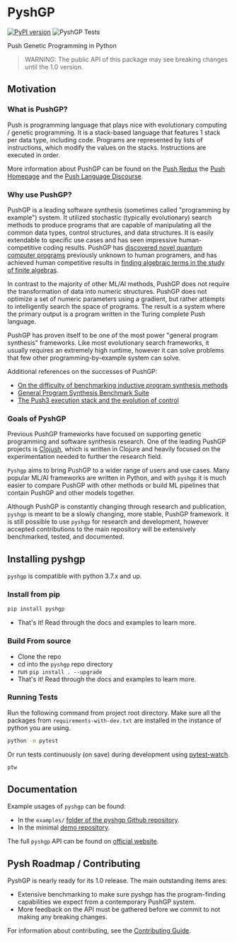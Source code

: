 # PyshGP

[![PyPI version](https://badge.fury.io/py/pyshgp.svg)](https://badge.fury.io/py/pyshgp)
![PyshGP Tests](https://github.com/erp12/pyshgp/workflows/PyshGP%20Tests/badge.svg)

Push Genetic Programming in Python

> WARNING: The public API of this package may see breaking changes until the 1.0 version. 

## Motivation

### What is PushGP?

Push is programming language that plays nice with evolutionary computing / genetic programming. It is a stack-based language that features 1 stack per data type, including code. Programs are represented by lists of instructions, which modify the values on the stacks. Instructions are executed in order.

More information about PushGP can be found on the [Push Redux](https://erp12.github.io/push-redux/) the [Push Homepage](http://faculty.hampshire.edu/lspector/push.html) and the [Push Language Discourse](https://Push-language.hampshire.edu).

### Why use PushGP?

PushGP is a leading software synthesis (sometimes called "programming by example") system. It utilized stochastic (typically evolutionary) search methods to produce programs that are capable of manipulating all the common data types, control structures, and data structures. It is easily extendable to specific use cases and has seen impressive human-competitive coding results. PushGP has [discovered novel quantum computer programs](http://faculty.hampshire.edu/lspector/aqcp/) previously unknown to human programers, and has achieved human competitive results in [finding algebraic terms in the study of finite algebras](http://www.cs.bham.ac.uk/~wbl/biblio/gecco2008/docs/p1291.pdf).

In contrast to the majority of other ML/AI methods, PushGP does not require the transformation of data into numeric structures. PushGP does not optimize a set of numeric parameters using a gradient, but rather attempts to intelligently search the space of programs. The result is a system where the primary output is a program written in the Turing complete Push language.

PushGP has proven itself to be one of the most power "general program synthesis" frameworks. Like most evolutionary search frameworks, it usually requires an extremely high runtime, however it can solve problems that few other programming-by-example system can solve.

Additional references on the successes of PushGP:

- [On the difficulty of benchmarking inductive program synthesis methods](https://dl.acm.org/citation.cfm?id=3082533)
- [General Program Synthesis Benchmark Suite](https://dl.acm.org/citation.cfm?id=2754769)
- [The Push3 execution stack and the evolution of control](https://dl.acm.org/citation.cfm?id=1068292)

### Goals of PyshGP

Previous PushGP frameworks have focused on supporting genetic programming and software synthesis research. One of the leading PushGP projects is [Clojush](https://github.com/lspector/Clojush), which is written in Clojure and heavily focused on the experimentation needed to further the research field.

`Pyshgp` aims to bring PushGP to a wider range of users and use cases. Many popular ML/AI frameworks are written in Python, and with `pyshgp` it is much easier to compare PushGP with other methods or build ML pipelines that contain PushGP and other models together.

Although PushGP is constantly changing through research and publication, `pyshgp` is meant to be a slowly changing, more stable, PushGP framework. It is still possible to use `pyshgp` for research and development, however accepted contributions to the main repository will be extensively benchmarked, tested, and documented.

##  Installing pyshgp

`pyshgp` is compatible with python 3.7.x and up.

### Install from pip

```sh
pip install pyshgp
```
- That's it! Read through the docs and examples to learn more.

### Build From source

- Clone the repo
- cd into the `pyshgp` repo directory
- run `pip install . --upgrade`
- That's it! Read through the docs and examples to learn more.

### Running Tests

Run the following command from project root directory. Make sure all the packages from `requirements-with-dev.txt` are installed in the instance of python you are using.

```sh
python -m pytest
```

Or run tests continuously (on save) during development using [pytest-watch](https://github.com/joeyespo/pytest-watch).

```sh
ptw 
``` 

## Documentation

Example usages of `pyshgp` can be found: 

- In the `examples/` [folder of the pyshgp Github repository](https://github.com/erp12/pyshgp/tree/master/examples).
- In the minimal [demo repository](https://github.com/erp12/pyshgp-demo).

The full `pyshgp` API can be found on [official website](http://erp12.github.io/pyshgp).

## Pysh Roadmap / Contributing

PyshGP is nearly ready for its 1.0 release. The main outstanding items ares:

- Extensive benchmarking to make sure pyshgp has the program-finding capabilities we expect from a contemporary PushGP system.
- More feedback on the API must be gathered before we commit to not making any breaking changes.

For information about contributing, see the [Contributing Guide](http://erp12.github.io/pyshgp/html/contributing.html).

